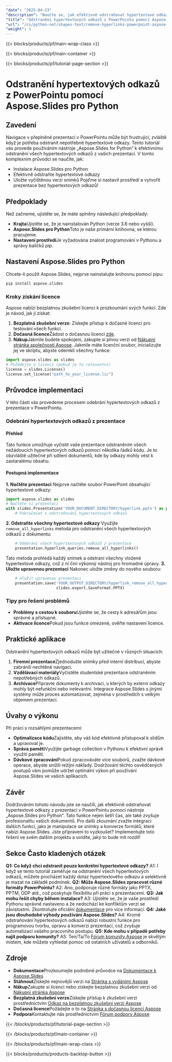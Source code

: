 ```yaml
---
"date": "2025-04-23"
"description": "Naučte se, jak efektivně odstraňovat hypertextové odkazy z prezentací v PowerPointu pomocí Aspose.Slides pro Python. Zjednodušte své snímky pomocí tohoto podrobného návodu."
"title": "Odstranění hypertextových odkazů z PowerPointu pomocí Aspose.Slides v Pythonu | Komplexní průvodce"
"url": "/cs/python-net/shapes-text/remove-hyperlinks-powerpoint-aspose-slides-python/"
"weight": 1
---
```


{{< blocks/products/pf/main-wrap-class >}}

{{< blocks/products/pf/main-container >}}

{{< blocks/products/pf/tutorial-page-section >}}
# Odstranění hypertextových odkazů z PowerPointu pomocí Aspose.Slides pro Python
## Zavedení
Navigace v přeplněné prezentaci v PowerPointu může být frustrující, zvláště když je potřeba odstranit nepotřebné hypertextové odkazy. Tento tutoriál vás provede používáním nástroje „Aspose.Slides for Python“ k efektivnímu odstranění všech hypertextových odkazů z vašich prezentací.
V tomto komplexním průvodci se naučíte, jak:
- Instalace Aspose.Slides pro Python
- Efektivně odstraňte hypertextové odkazy
- Uložte vyčištěnou verzi snímků
Pojďme si nastavit prostředí a vytvořit prezentace bez hypertextových odkazů!
## Předpoklady
Než začneme, ujistěte se, že máte splněny následující předpoklady:
- **Krajta**Ujistěte se, že je nainstalován Python (verze 3.6 nebo vyšší).
- **Aspose.Slides pro Python**Toto je naše primární knihovna, se kterou pracujeme.
- **Nastavení prostředí**Je vyžadována znalost programování v Pythonu a správy balíčků pip.
## Nastavení Aspose.Slides pro Python
Chcete-li použít Aspose.Slides, nejprve nainstalujte knihovnu pomocí pipu:
```bash
pip install aspose.slides
```
### Kroky získání licence
Aspose nabízí bezplatnou zkušební licenci k prozkoumání svých funkcí. Zde je návod, jak ji získat:
1. **Bezplatná zkušební verze**: Získejte přístup k dočasné licenci pro testování všech funkcí.
2. **Dočasná licence**Žádost o dočasnou licenci [zde](https://purchase.aspose.com/temporary-license/).
3. **Nákup**Jakmile budete spokojeni, zakupte si plnou verzi od [Nákupní stránka společnosti Aspose](https://purchase.aspose.com/buy).
Jakmile máte licenční soubor, inicializujte jej ve skriptu, abyste odemkli všechny funkce:
```python
import aspose.slides as slides
# Požádejte o licenci (pokud je to relevantní)
license = slides.License()
license.set_license("path_to_your_license.lic")
```
## Průvodce implementací
V této části vás provedeme procesem odebrání hypertextových odkazů z prezentace v PowerPointu.
### Odebrání hypertextových odkazů z prezentace
#### Přehled
Tato funkce umožňuje vyčistit vaše prezentace odstraněním všech nežádoucích hypertextových odkazů pomocí několika řádků kódu. Je to obzvláště užitečné při sdílení dokumentů, kde by odkazy mohly vést k zastaralému obsahu.
#### Postupná implementace
**1. Načtěte prezentaci**
Nejprve načtěte soubor PowerPoint obsahující hypertextové odkazy:
```python
import aspose.slides as slides
# Načtěte si prezentaci
with slides.Presentation('YOUR_DOCUMENT_DIRECTORY/hyperlink.pptx') as presentation:
    # Pokračovat v odstraňování hypertextových odkazů
```
**2. Odstraňte všechny hypertextové odkazy**
Využijte `remove_all_hyperlinks` metoda pro odstranění všech hypertextových odkazů z dokumentu:
```python
    # Odebrání všech hypertextových odkazů z prezentace
    presentation.hyperlink_queries.remove_all_hyperlinks()
```
Tato metoda prohledá každý snímek a odstraní všechny vložené hypertextové odkazy, což z ní činí výkonný nástroj pro hromadné úpravy.
**3. Uložte upravenou prezentaci**
Nakonec uložte změny do nového souboru:
```python
    # Uložit upravenou prezentaci
    presentation.save('YOUR_OUTPUT_DIRECTORY/hyperlink_remove_all_hyperlinks_out.pptx',
                      slides.export.SaveFormat.PPTX)
```
### Tipy pro řešení problémů
- **Problémy s cestou k souboru**Ujistěte se, že cesty k adresářům jsou správné a přístupné.
- **Aktivace licence**Pokud jsou funkce omezené, ověřte nastavení licence.
## Praktické aplikace
Odstranění hypertextových odkazů může být užitečné v různých situacích:
1. **Firemní prezentace**Zjednodušte snímky před interní distribucí, abyste zabránili nechtěné navigaci.
2. **Vzdělávací materiály**Vyčistěte studentské prezentace odstraněním nepotřebných odkazů.
3. **Archivace**Připravte dokumenty k archivaci, u kterých by externí odkazy mohly být nefunkční nebo irelevantní.
Integrace Aspose.Slides s jinými systémy může proces automatizovat, zejména v prostředích s velkým objemem prezentací.
## Úvahy o výkonu
Při práci s rozsáhlými prezentacemi:
- **Optimalizace kódu**Zajistěte, aby váš kód efektivně přistupoval k slidům a upravoval je.
- **Správa paměti**Využijte garbage collection v Pythonu k efektivní správě využití paměti.
- **Dávkové zpracování**Pokud zpracováváte více souborů, zvažte dávkové operace, abyste snížili režijní náklady.
Dodržování těchto osvědčených postupů vám pomůže udržet optimální výkon při používání Aspose.Slides ve vašich aplikacích.
## Závěr
Dodržováním tohoto návodu jste se naučili, jak efektivně odstraňovat hypertextové odkazy z prezentací v PowerPointu pomocí nástroje „Aspose.Slides pro Python“. Tato funkce nejen šetří čas, ale také zvyšuje profesionalitu vašich dokumentů. Pro další zkoumání zvažte integraci dalších funkcí, jako je manipulace se snímky a konverze formátů, které nabízí Aspose.Slides.
Jste připraveni to vyzkoušet? Implementujte toto řešení ve svém dalším projektu a uvidíte, jaký to bude mít rozdíl!
## Sekce Často kladených otázek
**Q1: Co když chci odstranit pouze konkrétní hypertextové odkazy?**
A1: I když se tento tutoriál zaměřuje na odstranění všech hypertextových odkazů, můžete procházet každý dotaz hypertextového odkazu a selektivně je mazat na základě podmínek.
**Q2: Může Aspose.Slides zpracovat různé formáty PowerPointu?**
A2: Ano, podporuje různé formáty jako PPTX, PPTM, ODP atd., což poskytuje flexibilitu při práci s prezentacemi.
**Q3: Jak mohu řešit chyby během instalace?**
A3: Ujistěte se, že je vaše prostředí Pythonu správně nastaveno a že nedochází ke konfliktům verzí se závislostmi. Zkontrolujte oficiální [dokumentace](https://reference.aspose.com/slides/python-net/) pro více informací.
**Q4: Jaké jsou dlouhodobé výhody používání Aspose.Slides?**
A4: Kromě odstraňování hypertextových odkazů nabízí robustní funkce pro programovou tvorbu, úpravu a konverzi prezentací, což zvyšuje automatizaci vašeho pracovního postupu.
**Q5: Kde mohu v případě potřeby najít podporu komunity?**
A5: Ten/Ta/To [Fórum komunity Aspose](https://forum.aspose.com/c/slides/11) je skvělým místem, kde můžete vyhledat pomoc od ostatních uživatelů a odborníků.
## Zdroje
- **Dokumentace**Prozkoumejte podrobné průvodce na [Dokumentace k Aspose.Slides](https://reference.aspose.com/slides/python-net/)
- **Stáhnout**Získejte nejnovější verzi na [Stránka s vydáními Aspose](https://releases.aspose.com/slides/python-net/)
- **Nákup**Zakupte si licenci nebo získejte bezplatnou zkušební verzi od [Nákupní stránka Aspose](https://purchase.aspose.com/buy)
- **Bezplatná zkušební verze**Získejte přístup k zkušební verzi prostřednictvím [Odkaz na bezplatnou zkušební verzi Aspose](https://releases.aspose.com/slides/python-net/)
- **Dočasná licence**Požádejte o to na [Stránka s dočasnou licencí Aspose](https://purchase.aspose.com/temporary-license/)
- **Podpora**Kontaktujte nás prostřednictvím [Fórum podpory Aspose](https://forum.aspose.com/c/slides/11)

{{< /blocks/products/pf/tutorial-page-section >}}

{{< /blocks/products/pf/main-container >}}

{{< /blocks/products/pf/main-wrap-class >}}

{{< blocks/products/products-backtop-button >}}